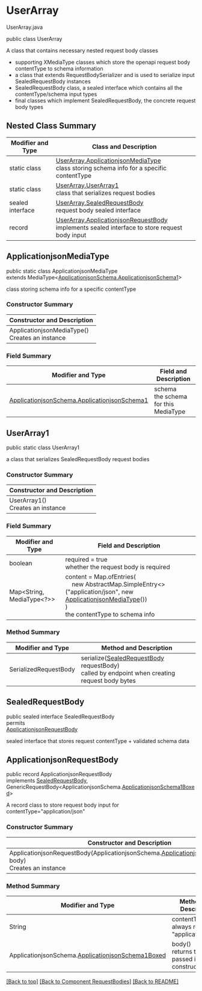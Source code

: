 # UserArray
UserArray.java

public class UserArray

A class that contains necessary nested request body classes
- supporting XMediaType classes which store the openapi request body contentType to schema information
- a class that extends RequestBodySerializer and is used to serialize input SealedRequestBody instances
- SealedRequestBody class, a sealed interface which contains all the contentType/schema input types
- final classes which implement SealedRequestBody, the concrete request body types

## Nested Class Summary
| Modifier and Type | Class and Description |
| ----------------- | --------------------- |
| static class | [UserArray.ApplicationjsonMediaType](#applicationjsonmediatype)<br>class storing schema info for a specific contentType |
| static class | [UserArray.UserArray1](#userarray1)<br>class that serializes request bodies |
| sealed interface | [UserArray.SealedRequestBody](#sealedrequestbody)<br>request body sealed interface |
| record | [UserArray.ApplicationjsonRequestBody](#applicationjsonrequestbody)<br>implements sealed interface to store request body input |

## ApplicationjsonMediaType
public static class ApplicationjsonMediaType<br>
extends MediaType<[ApplicationjsonSchema.ApplicationjsonSchema1](../../components/requestbodies/userarray/content/applicationjson/ApplicationjsonSchema.md#applicationjsonschema1)>

class storing schema info for a specific contentType

### Constructor Summary
| Constructor and Description |
| --------------------------- |
| ApplicationjsonMediaType()<br>Creates an instance |

### Field Summary
| Modifier and Type | Field and Description |
| ----------------- | --------------------- |
| [ApplicationjsonSchema.ApplicationjsonSchema1](../../components/requestbodies/userarray/content/applicationjson/ApplicationjsonSchema.md#applicationjsonschema1) | schema<br>the schema for this MediaType |

## UserArray1
public static class UserArray1<br>

a class that serializes SealedRequestBody request bodies

### Constructor Summary
| Constructor and Description |
| --------------------------- |
| UserArray1()<br>Creates an instance |

### Field Summary
| Modifier and Type | Field and Description |
| ----------------- | --------------------- |
| boolean | required = true<br>whether the request body is required |
| Map<String, MediaType<?>> | content =  Map.ofEntries(<br>&nbsp;&nbsp;&nbsp;&nbsp;new AbstractMap.SimpleEntry<>("application/json", new [ApplicationjsonMediaType](#applicationjsonmediatype)())<br>)<br>the contentType to schema info |

### Method Summary
| Modifier and Type | Method and Description |
| ----------------- | ---------------------- |
| SerializedRequestBody | serialize([SealedRequestBody](#sealedrequestbody) requestBody)<br>called by endpoint when creating request body bytes |

## SealedRequestBody
public sealed interface SealedRequestBody<br>
permits<br>
[ApplicationjsonRequestBody](#applicationjsonrequestbody)

sealed interface that stores request contentType + validated schema data

## ApplicationjsonRequestBody
public record ApplicationjsonRequestBody<br>
implements [SealedRequestBody](#sealedrequestbody),<br>
GenericRequestBody<ApplicationjsonSchema.[ApplicationjsonSchema1Boxed](../../components/requestbodies/userarray/content/applicationjson/ApplicationjsonSchema.md#applicationjsonschema1boxed)><br>

A record class to store request body input for contentType="application/json"

### Constructor Summary
| Constructor and Description |
| --------------------------- |
| ApplicationjsonRequestBody(ApplicationjsonSchema.[ApplicationjsonSchema1Boxed](../../components/requestbodies/userarray/content/applicationjson/ApplicationjsonSchema.md#applicationjsonschema1boxed) body)<br>Creates an instance |

### Method Summary
| Modifier and Type | Method and Description |
| ----------------- | ---------------------- |
| String | contentType()<br>always returns "application/json" |
| ApplicationjsonSchema.[ApplicationjsonSchema1Boxed](../../components/requestbodies/userarray/content/applicationjson/ApplicationjsonSchema.md#applicationjsonschema1boxed) | body()<br>returns the body passed in in the constructor |

[[Back to top]](#top) [[Back to Component RequestBodies]](../../../README.md#Component-RequestBodies) [[Back to README]](../../../README.md)
